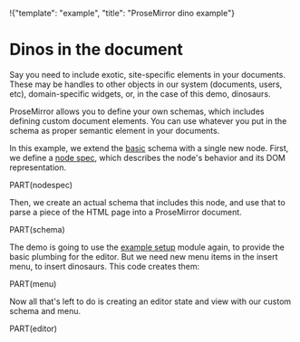 !{"template": "example", "title": "ProseMirror dino example"}

# Dinos in the document

<style>
  img.dinosaur { height: 40px; vertical-align: bottom; border: 1px solid #0ae; border-radius: 4px; background: #ddf6ff }
</style>

Say you need to include exotic, site-specific elements in your
documents. These may be handles to other objects in our system
(documents, users, etc), domain-specific widgets, or, in the case of
this demo, dinosaurs.

ProseMirror allows you to define your own schemas, which includes
defining custom document elements. You can use whatever you put in the
schema as proper semantic element in your documents.

<div id="editor"></div>

In this example, we extend the
[basic](https://github.com/prosemirror/prosemirror-schema-basic)
schema with a single new node. First, we define a [node
spec](##model.NodeSpec), which describes the node's behavior and its
DOM representation.

PART(nodespec)

Then, we create an actual schema that includes this node, and use that
to parse a piece of the HTML page into a ProseMirror document.

PART(schema)

The demo is going to use the [example
setup](https://github.com/prosemirror/prosemirror-example-setup)
module again, to provide the basic plumbing for the editor. But we
need new menu items in the insert menu, to insert dinosaurs. This code
creates them:

PART(menu)

Now all that's left to do is creating an editor state and view with
our custom schema and menu.

PART(editor)

<div id="content" style="display: none">
  <p>This is your dinosaur-enabled editor. The insert menu allows you
  to insert dinosaurs.</p>
  <p>This paragraph <img class=dinosaur dino-type="stegosaurus">, for example,
  <img class=dinosaur dino-type="triceratops">
  is full <img class=dinosaur dino-type="tyrannosaurus"> of
  dinosaurs.</p>
  <p>Dinosaur nodes can be selected, copied, pasted, dragged, and so on.</p>
</div>
